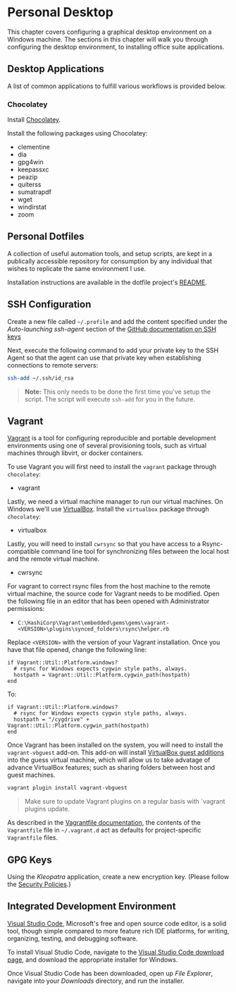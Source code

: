 # Personal Desktop

This chapter covers configuring a graphical desktop environment on a Windows machine. The sections in this chapter will walk you through configuring the desktop environment, to installing office suite applications.

## Desktop Applications

A list of common applications to fulfill various workflows is provided below.

### Chocolatey

Install [Chocolatey](https://chocolatey.org/).

Install the following packages using Chocolatey:
* clementine
* dia
* gpg4win
* keepassxc
* peazip
* quiterss
* sumatrapdf
* wget
* windirstat
* zoom

## Personal Dotfiles

A collection of useful automation tools, and setup scripts, are kept in a publically accessible repository for consumption by any individual that wishes to replicate the same environment I use.

Installation instructions are available in the dotfile project's [README](https://gitlab.com/hutson/dotfiles/blob/master/README.md).

## SSH Configuration

Create a new file called `~/.profile` and add the content specified under the _Auto-launching ssh-agent_ section of the [GitHub documentation on SSH keys](https://help.github.com/articles/working-with-ssh-key-passphrases/#auto-launching-ssh-agent-on-git-for-windows)

Next, execute the following command to add your private key to the SSH Agent so that the agent can use that private key when establishing connections to remote servers:

```bash
ssh-add ~/.ssh/id_rsa
```

> **Note:** This only needs to be done the first time you've setup the script. The script will execute `ssh-add` for you in the future.

## Vagrant

[Vagrant](https://www.vagrantup.com/) is a tool for configuring reproducible and portable development environments using one of several provisioning tools, such as virtual machines through libvirt, or docker containers.

To use Vagrant you will first need to install the `vagrant` package through `chocolatey`:
* vagrant

Lastly, we need a virtual machine manager to run our virtual machines. On Windows we'll use [VirtualBox](https://www.virtualbox.org/wiki/Downloads). Install the `virtualbox` package through `chocolatey`:
* virtualbox

Lastly, you will need to install `cwrsync` so that you have access to a Rsync-compatible command line tool for synchronizing files between the local host and the remote virtual machine.
* cwrsync

For vagrant to correct rsync files from the host machine to the remote virtual machine, the source code for Vagrant needs to be modified. Open the following file in an editor that has been opened with Administrator permissions:
* `C:\HashiCorp\Vagrant\embedded\gems\gems\vagrant-<VERSION>\plugins\synced_folders\rsync\helper.rb`

Replace `<VERSION>` with the version of your Vagrant installation. Once you have that file opened, change the following line:

```
if Vagrant::Util::Platform.windows?
  # rsync for Windows expects cygwin style paths, always.
  hostpath = Vagrant::Util::Platform.cygwin_path(hostpath)
end
```

To:

```
if Vagrant::Util::Platform.windows?
  # rsync for Windows expects cygwin style paths, always.
  hostpath = "/cygdrive" + Vagrant::Util::Platform.cygwin_path(hostpath)
end
```

Once Vagrant has been installed on the system, you will need to install the `vagrant-vbguest` add-on. This add-on will install [VirtualBox guest additions](https://www.virtualbox.org/manual/ch04.html) into the guess virtual machine, which will allow us to take advatage of advance VirtualBox features; such as sharing folders between host and guest machines.

```bash
vagrant plugin install vagrant-vbguest
```

> Make sure to update Vagrant plugins on a regular basis with `vagrant plugins update.

As described in the [Vagrantfile documentation](https://www.vagrantup.com/docs/vagrantfile/), the contents of the `Vagrantfile` file in `~/.vagrant.d` act as defaults for project-specific `Vagrantfile` files.

## GPG Keys

Using the _Kleopatra_ application, create a new encryption key. (Please follow the [Security Policies](../tips/security-policies.md).)

## Integrated Development Environment

[Visual Studio Code](https://code.visualstudio.com/), Microsoft's free and open source code editor, is a solid tool, though simple compared to more feature rich IDE platforms, for writing, organizing, testing, and debugging software.

To install Visual Studio Code, navigate to the [Visual Studio Code download page](https://code.visualstudio.com/Download), and download the appropriate installer for Windows.

Once Visual Studio Code has been downloaded, open up _File Explorer_, navigate into your _Downloads_ directory, and run the installer.
